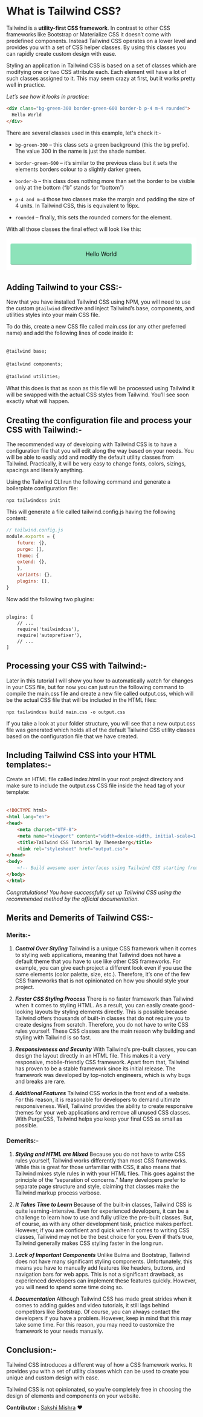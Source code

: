 # What is Tailwind CSS?

Tailwind is a **utility-first CSS framework**. In contrast to other CSS frameworks like Bootstrap or Materialize CSS it doesn’t come with predefined components. Instead Tailwind CSS operates on a lower level and provides you with a set of CSS helper classes. By using this classes you can rapidly create custom design with ease.

Styling an application in Tailwind CSS is based on a set of classes which are modifying one or two CSS attribute each. Each element will have a lot of such classes assigned to it. This may seem crazy at first, but it works pretty well in practice.

_Let’s see how it looks in practice:_

```html
<div class="bg-green-300 border-green-600 border-b p-4 m-4 rounded">
  Hello World
</div>
```

There are several classes used in this example, let's check it:-

- ```bg-green-300``` – this class sets a green background (this the bg prefix). The value 300 in the name is just the shade number.

- ```border-green-600``` – it’s similar to the previous class but it sets the elements borders colour to a slightly darker green.

- ```border-b``` – this class does nothing more than set the border to be visible only at the bottom (“b” stands for “bottom”)

- ```p-4 and m-4``` those two classes make the margin and padding the size of 4 units. In Tailwind CSS, this is equivalent to 16px.

- ```rounded``` – finally, this sets the rounded corners for the element.

With all those classes the final effect will look like this:

<img src="img 1 Hello World.png">

## Adding Tailwind to your CSS:-

Now that you have installed Tailwind CSS using NPM, you will need to use the custom ```@tailwind``` directive and inject Tailwind’s base, components, and utilities styles into your main CSS file.

To do this, create a new CSS file called main.css (or any other preferred name) and add the following lines of code inside it:

```html

@tailwind base;

@tailwind components;

@tailwind utilities;
```

What this does is that as soon as this file will be processed using Tailwind it will be swapped with the actual CSS styles from Tailwind. You’ll see soon exactly what will happen.

## Creating the configuration file and process your CSS with Tailwind:-

The recommended way of developing with Tailwind CSS is to have a configuration file that you will edit along the way based on your needs. You will be able to easily add and modify the default utility classes from Tailwind. Practically, it will be very easy to change fonts, colors, sizings, spacings and literally anything.

Using the Tailwind CLI run the following command and generate a boilerplate configuration file:

```npx tailwindcss init```

This will generate a file called tailwind.config.js having the following content:

```js
// tailwind.config.js
module.exports = {
    future: {},
    purge: [],
    theme: {
    extend: {},
    },
    variants: {},
    plugins: [],
}
```

Now add the following two plugins:

```plugins

plugins: [
    // ...
    require('tailwindcss'),
    require('autoprefixer'),
    // ...
]
```

## Processing your CSS with Tailwind:-

Later in this tutorial I will show you how to automatically watch for changes in your CSS file, but for now you can just run the following command to compile the main.css file and create a new file called output.css, which will be the actual CSS file that will be included in the HTML files:

```npx tailwindcss build main.css -o output.css```

If you take a look at your folder structure, you will see that a new output.css file was generated which holds all of the default Tailwind CSS utility classes based on the configuration file that we have created.

## Including Tailwind CSS into your HTML templates:-

Create an HTML file called index.html in your root project directory and make sure to include the output.css CSS file inside the head tag of your template:

```html

<!DOCTYPE html>
<html lang="en">
<head>
    <meta charset="UTF-8">
    <meta name="viewport" content="width=device-width, initial-scale=1.0">
    <title>Tailwind CSS Tutorial by Themesberg</title>
    <link rel="stylesheet" href="output.css">
</head>
<body>
    <!-- Build awesome user interfaces using Tailwind CSS starting from here -->
</body>
</html>
```

_Congratulations! You have successfully set up Tailwind CSS using the recommended method by the official documentation._

## Merits and Demerits of Tailwind CSS:-

### Merits:-

1. _**Control Over Styling**_
Tailwind is a unique CSS framework when it comes to styling web applications, meaning that Tailwind does not have a default theme that you have to use like other CSS frameworks.
For example, you can give each project a different look even if you use the same elements (color palette, size, etc.). Therefore, it’s one of the few CSS frameworks that is not opinionated on how you should style your project.

2. _**Faster CSS Styling Process**_
There is no faster framework than Tailwind when it comes to styling HTML. As a result, you can easily create good-looking layouts by styling elements directly. This is possible because Tailwind offers thousands of built-in classes that do not require you to create designs from scratch.
Therefore, you do not have to write CSS rules yourself. These CSS classes are the main reason why building and styling with Tailwind is so fast.

3. _**Responsiveness and Security**_
With Tailwind’s pre-built classes, you can design the layout directly in an HTML file. This makes it a very responsive, mobile-friendly CSS framework. Apart from that, Tailwind has proven to be a stable framework since its initial release.
The framework was developed by top-notch engineers, which is why bugs and breaks are rare.

4. _**Additional Features**_
Tailwind CSS works in the front end of a website. For this reason, it is reasonable for developers to demand ultimate responsiveness. Well, Tailwind provides the ability to create responsive themes for your web applications and remove all unused CSS classes. With PurgeCSS, Tailwind helps you keep your final CSS as small as possible.

### Demerits:-

1. _**Styling and HTML are Mixed**_
Because you do not have to write CSS rules yourself, Tailwind works differently than most CSS frameworks. While this is great for those unfamiliar with CSS, it also means that Tailwind mixes style rules in with your HTML files.
This goes against the principle of the “separation of concerns.” Many developers prefer to separate page structure and style, claiming that classes make the Tailwind markup process verbose.

2. _**It Takes Time to Learn**_
Because of the built-in classes, Tailwind CSS is quite learning-intensive. Even for experienced developers, it can be a challenge to learn how to use and fully utilize the pre-built classes. But, of course, as with any other development task, practice makes perfect.
However, if you are confident and quick when it comes to writing CSS classes, Tailwind may not be the best choice for you. Even if that’s true, Tailwind generally makes CSS styling faster in the long run.  

3. _**Lack of Important Components**_
Unlike Bulma and Bootstrap, Tailwind does not have many significant styling components. Unfortunately, this means you have to manually add features like headers, buttons, and navigation bars for web apps.
This is not a significant drawback, as experienced developers can implement these features quickly. However, you will need to spend some time doing so.

4. _**Documentation**_
Although Tailwind CSS has made great strides when it comes to adding guides and video tutorials, it still lags behind competitors like Bootstrap. Of course, you can always contact the developers if you have a problem.
However, keep in mind that this may take some time. For this reason, you may need to customize the framework to your needs manually.

## Conclusion:-

Tailwind CSS introduces a different way of how a CSS framework works. It provides you with a set of utility classes which can be used to create you unique and custom design with ease.

Tailwind CSS is not opinionated, so you’re completely free in choosing the design of elements and components on your website.

__Contributor :__ [Sakshi Mishra](https://github.com/SakshiMishra1) :heart:
